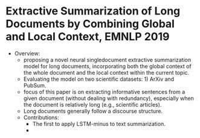 
# Extractive Summarization of Long Documents by Combining Global and Local Context, EMNLP 2019

- Overview:
  - proposing a novel neural singledocument extractive summarization model for
    long documents, incorporating both the global
    context of the whole document and the local
    context within the current topic.
  - Evaluating the model on two scientific datasets: 1) ArXiv and PubSum.
  - focus of this paper is on extracting informative
    sentences from a given document (without dealing
    with redundancy), especially when the document
    is relatively long (e.g., scientific articles).
  - Long documents generally follow a discourse structure. 
  - Contributions:
    - The first to apply LSTM-minus to text summarization.
    - 
